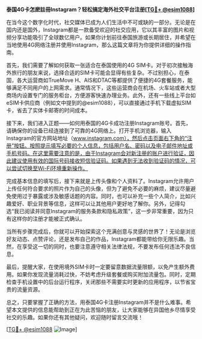 **泰国4G卡怎麽註冊Instagram？轻松搞定海外社交平台注册[[TG💪+ @esim1088](https://t.me/s/esim1088)]**

在当今这个数字化时代，社交媒体已成为人们生活中不可或缺的一部分。无论是在国内还是国外，Instagram都是一款备受欢迎的社交应用，它以其丰富的图片和视频分享功能吸引了全球数亿用户。如果你计划前往泰国旅游或长期居住，并希望在当地使用4G网络注册并使用Instagram，那么这篇文章将为你提供详细的操作指南。

首先，我们需要了解如何获取一张适合在泰国使用的4G SIM卡。对于初次接触海外旅行的朋友来说，选择合适的SIM卡可能会显得有些复杂。不过别担心，在泰国，各大运营商如TrueMove H、AIS和DTAC等都提供了便捷的4G套餐服务，能够满足不同用户的上网需求。通常情况下，这些运营商会在机场、火车站或者大型商场内设置专门的服务柜台，方便游客快速办理业务。此外，还有一些线上平台如eSIM卡供应商（例如文中提到的@esim1088），可以直接通过手机下载虚拟SIM卡，省去了实体卡邮寄的时间成本。

接下来，我们进入正题——如何用泰国的4G卡成功注册Instagram账号。首先，请确保你的设备已经连接到了可靠的4G网络上。打开手机浏览器，输入Instagram的官方网站地址（www.instagram.com），然后点击页面右下角的“注册”按钮。按照提示填写必要的个人信息，包括用户名、密码以及电子邮件地址或手机号码。在这里需要注意的是，由于Instagram会对新注册的账户进行验证，因此建议使用有效的国际号码接收短信验证码。如果遇到无法收到验证码的情况，可以尝试切换至Wi-Fi环境重新操作。

完成基本信息的填写后，接下来就是上传头像和个人资料了。Instagram允许用户上传任何符合要求的照片作为自己的头像，但为了避免不必要的麻烦，建议尽量避免使用过于暴露或涉及敏感话题的内容。同时，也可以补充一些个人简介，比如兴趣爱好、职业背景等信息，这样可以让其他用户更好地了解你。另外，记得勾选“我已阅读并同意Instagram的服务条款和隐私政策”，这一步非常重要，因为只有这样你的注册才能被正式确认。

当所有步骤完成后，你就可以开始探索这个充满创意与灵感的世界了！无论是浏览好友动态、点赞评论，还是发布自己的作品，Instagram都能带给你无限乐趣。当然，在享受这一切的同时，也要注意遵守相关法律法规，不要发布任何违法不良信息。

最后，提醒大家，在使用境外SIM卡时一定要留意数据流量限额，以免产生额外费用。如果你发现流量消耗过快，不妨考虑升级套餐或购买附加流量包。同时，定期检查手机设置中的后台运行程序，关闭那些不需要实时更新的应用程序，以节省宝贵的流量资源。

总之，只要掌握了正确的方法，用泰国4G卡注册Instagram并不是什么难事。希望本文提供的信息能帮助到正在为此苦恼的朋友，让大家能够在异国他乡尽情享受社交的乐趣。如果你还有其他疑问，欢迎随时留言交流哦！

[[TG💪+ @esim1088](https://t.me/s/esim1088) ![Image](https://i.postimg.cc/4NQfJmqS/Snipaste-2025-05-13-00-14-12.png)]